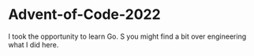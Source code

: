 # Advent-of-Code-2022

I took the opportunity to learn Go. S you might find a bit over engineering what I did here.
